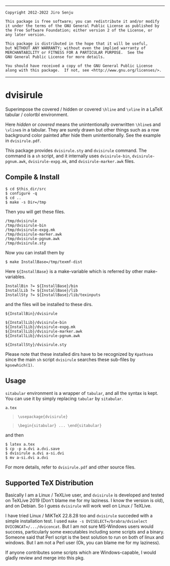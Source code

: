 
---
```
Copyright 2012-2022 Jiro Senju

This package is free software; you can redistribute it and/or modify
it under the terms of the GNU General Public License as published by
the Free Software Foundation; either version 2 of the License, or
any later version.

This package is distributed in the hope that it will be useful,
but WITHOUT ANY WARRANTY; without even the implied warranty of
MERCHANTABILITY or FITNESS FOR A PARTICULAR PURPOSE.  See the
GNU General Public License for more details.

You should have received a copy of the GNU General Public License
along with this package.  If not, see <http://www.gnu.org/licenses/>.
```
---

# dvisirule

Superimpose the covered / hidden or covered `\hline` and `\vline` in a
LaTeX tabular / colortbl environment.

Here *hidden* or *covered* means the unintentionally overwritten
`\hline`s and `\vline`s in a tabular.
They are surely drawn but other things such as a row background color
painted after hide them unintentionally.
See the example in `dvisirule.pdf`.

This package provides `dvisirule.sty` and `dvisirule` command.
The command is a `sh` script, and it internally uses `dvisirule-bin`,
`dvisirule-pgnum.awk`, `dvisirule-expg.mk`, and `dvisirule-marker.awk`
files.


## Compile & Install

```
$ cd $this_dir/src
$ configure -q
$ cd ..
$ make -s Dir=/tmp
```

Then you will get these files.

```
/tmp/dvisirule
/tmp/dvisirule-bin
/tmp/dvisirule-expg.mk
/tmp/dvisirule-marker.awk
/tmp/dvisirule-pgnum.awk
/tmp/dvisirule.sty
```

Now you can install them by

```
$ make InstallBase=/tmp/texmf-dist
```

Here `${InstallBase}` is a make-variable which is referred by other make-variables.

```
InstallBin ?= ${InstallBase}/bin
InstallLib ?= ${InstallBase}/lib
InstallSty ?= ${InstallBase}/lib/texinputs
```

and the files will be installed to these dirs.

```
${InstallBin}/dvisirule

${InstallLib}/dvisirule-bin
${InstallLib}/dvisirule-expg.mk
${InstallLib}/dvisirule-marker.awk
${InstallLib}/dvisirule-pgnum.awk

${InstallSty}/dvisirule.sty
```

Please note that these installed dirs have to be recognized by
`Kpathsea` since the main `sh` script `dvisirule` searches these
sub-files by `kpsewhich(1)`.


## Usage

`sitabular` environment is a wrapper of `tabular`, and all the syntax
is kept. You can use it by simply replacing `tabular` by `sitabular`.

`a.tex`

> `\usepackage{dvisirule}`

> `\begin{sitabular} ... \end{sitabular}`

and then

```
$ latex a.tex
$ cp -p a.dvi a.dvi.save
$ dvisirule a.dvi a-si.dvi
$ mv a-si.dvi a.dvi
```

For more details, refer to `dvisirule.pdf` and other source files.


## Supported TeX Distribution

Basically I am a Linux / TeXLive user, and `dvisirule` is developed
and tested on TeXLive 2019 (Don't blame me for my laziness. I know the
version is old), and on Debian.
So I guess `dvisirule` will work well on Linux / TeXLive.

I have tried Linux / MiKTeX 22.8.28 too and `dvisirule` succeded with
a simple installation test.
I used `make -s DVISELECT=/brabra/dviselect DVICONCAT=/.../dviconcat`.
But I am not sure MS-Windows users would success, particularly some
executables including some scripts and a binary.
Someone said that Perl script is the best solution to run on both of
linux and windows. But I am not a Perl user (Ok, you can blame me for
my laziness).

If anyone contributes some scripts which are Windows-capable, I would
gladly review and merge into this pkg.
